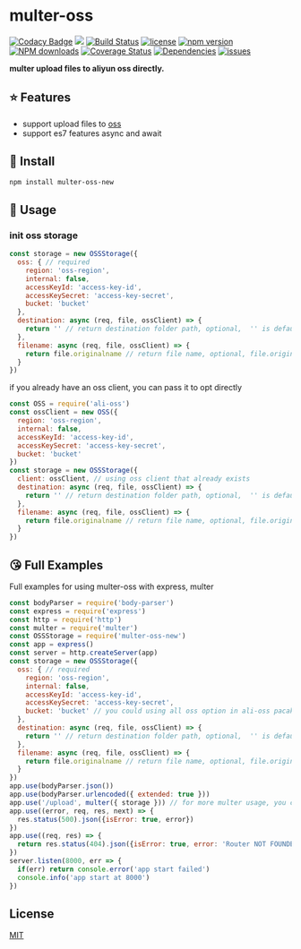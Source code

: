 # multer-oss

[![Codacy Badge](https://api.codacy.com/project/badge/Grade/ca77da4f464c44e18f3cf057d9fe24f5)](https://app.codacy.com/app/taozhi8833998/multer-oss?utm_source=github.com&utm_medium=referral&utm_content=taozhi8833998/multer-oss&utm_campaign=Badge_Grade_Dashboard)
[![](https://img.shields.io/badge/Powered%20by-ganjiang-brightgreen.svg)](https://github.com/taozhi8833998/multer-oss)
[![Build Status](https://travis-ci.org/taozhi8833998/multer-oss.svg?branch=master)](https://travis-ci.org/taozhi8833998/multer-oss)
[![license](https://img.shields.io/badge/license-MIT-blue.svg)](https://github.com/taozhi8833998/multer-oss/blob/master/LICENSE)
[![npm version](https://badge.fury.io/js/multer-oss-new.svg)](https://badge.fury.io/js/multer-oss-new)
[![NPM downloads](http://img.shields.io/npm/dm/multer-oss-new.svg?style=flat-square)](http://www.npmtrends.com/multer-oss-new)
[![Coverage Status](https://img.shields.io/coveralls/github/taozhi8833998/multer-oss/master.svg)](https://coveralls.io/github/taozhi8833998/multer-oss?branch=master)
[![Dependencies](https://img.shields.io/david/taozhi8833998/multer-oss.svg)](https://img.shields.io/david/taozhi8833998/multer-oss)
[![issues](https://img.shields.io/github/issues/taozhi8833998/multer-oss.svg)](https://github.com/taozhi8833998/multer-oss/issues)

**multer upload files to aliyun oss directly.**

## :star: Features

  - support upload files to [oss](https://www.aliyun.com/product/oss)
  - support es7 features async and await

## :tada: Install

```bash
npm install multer-oss-new
```
## :rocket: Usage

### init oss storage

```javascript
const storage = new OSSStorage({
  oss: { // required
    region: 'oss-region',
    internal: false,
    accessKeyId: 'access-key-id',
    accessKeySecret: 'access-key-secret',
    bucket: 'bucket'
  },
  destination: async (req, file, ossClient) => {
    return '' // return destination folder path, optional,  '' is default value
  },
  filename: async (req, file, ossClient) => {
    return file.originalname // return file name, optional, file.originalname is default value
  }
})
```

if you already have an oss client, you can pass it to opt directly

```javascript
const OSS = require('ali-oss')
const ossClient = new OSS({
  region: 'oss-region',
  internal: false,
  accessKeyId: 'access-key-id',
  accessKeySecret: 'access-key-secret',
  bucket: 'bucket'
})
const storage = new OSSStorage({
  client: ossClient, // using oss client that already exists
  destination: async (req, file, ossClient) => {
    return '' // return destination folder path, optional,  '' is default value
  },
  filename: async (req, file, ossClient) => {
    return file.originalname // return file name, optional, file.originalname is default value
  }
})
```

## :kissing_heart: Full Examples

Full examples for using multer-oss with express, multer

```javascript
const bodyParser = require('body-parser')
const express = require('express')
const http = require('http')
const multer = require('multer')
const OSSStorage = require('multer-oss-new')
const app = express()
const server = http.createServer(app)
const storage = new OSSStorage({
  oss: { // required
    region: 'oss-region',
    internal: false,
    accessKeyId: 'access-key-id',
    accessKeySecret: 'access-key-secret',
    bucket: 'bucket' // you could using all oss option in ali-oss pacakge
  },
  destination: async (req, file, ossClient) => {
    return '' // return destination folder path, optional,  '' is default value
  },
  filename: async (req, file, ossClient) => {
    return file.originalname // return file name, optional, file.originalname is default value
  }
})
app.use(bodyParser.json())
app.use(bodyParser.urlencoded({ extended: true }))
app.use('/upload', multer({ storage })) // for more multer usage, you could refrence multer document
app.use((error, req, res, next) => {
  res.status(500).json({isError: true, error})
})
app.use((req, res) => {
  return res.status(404).json({isError: true, error: 'Router NOT FOUNDED'})
})
server.listen(8000, err => {
  if(err) return console.error('app start failed')
  console.info('app start at 8000')
})
```

## License

[MIT](LICENSE)